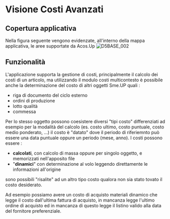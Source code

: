 # Visione Costi Avanzati

## Copertura applicativa
Nella figura seguente vengono evidenzate, all'interno della mappa applicativa, le aree supportate da Acos.Up
![D5BASE_002](http://localhost:3000/immagini/MBDOC_VIS-D0INTRO/D5BASE_002.png)
## Funzionalità
L'applicazione supporta la gestione di costi, principalmente il calcolo dei costi di un articolo, ma utilizzando il modulo costi multicontesto è possibile anche la determinazione del costo di altri oggetti Sme.UP quali : 
-  riga di documento del ciclo esterno
-  ordini di produzione
-  lotto qualità
-  commessa

Per lo stesso oggetto possono coesistere diversi "tipi costo" differenziati ad esempio per la modalità del calcolo (es. costo ultimo, costo puntuale, costo medio ponderato, ...) il costo è "datato" dove il periodo di riferiemnto può essere una data puntuale oppure un periodo (mese, anno).
I costi possono essere : 
-  **calcolati**, con calcolo di massa oppure per singolo oggetto, e memorizzati nell'apposito file
-  "**dinamici**" con determinazione al volo leggendo direttamente le informazioni all'origine

sono possibili "risalite" ad un altro tipo costo qualora non sia stato tovato il costo desiderato.

Ad esempio possiamo avere un costo di acquisto materiali dinamico che legge il costo dall'ultima fattura di acquisto, in mancanza legge l'ultimo ordine di acquisto ed in mancanza di questo legge il listino valido alla data del fornitore preferenziale.
